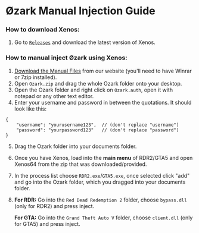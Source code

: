# Øzark Manual Injection Guide

### How to download Xenos:
1. Go to [`Releases`](https://github.com/DarthTon/Xenos/releases) and download the latest version of Xenos.

### How to manual inject Øzark using Xenos:
1. [Download the Manual Files](https://ozark.gg/download.php) from our website (you'll need to have Winrar or 7zip installed).
2. Open `Ozark.zip` and drag the whole Ozark folder onto your desktop. 
3. Open the Ozark folder and right click on `Ozark.auth`, open it with notepad or any other text editor. 
4. Enter your username and password in between the quotations. It should look like this:
```
{
    "username": "yourusername123",  // (don't replace "username")
    "password": "yourpassword123"   // (don't replace "password")
}
```
5. Drag the Ozark folder into your documents folder.
6. Once you have Xenos, load into the **main menu** of RDR2/GTA5 and open Xenos64 from the zip that was downloaded/provided.
7. In the process list choose `RDR2.exe`/`GTA5.exe`, once selected click "add" and go into the Ozark folder, which you dragged into your documents folder.
8. **For RDR:** Go into the `Red Dead Redemption 2` folder, choose `bypass.dll` (only for RDR2) and press inject.

   **For GTA:** Go into the `Grand Theft Auto V` folder, choose `client.dll` (only for GTA5) and press inject.